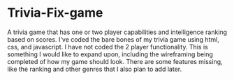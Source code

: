 # Trivia-Fix-game
A trivia game that has one or two player capabilities and intelligence ranking based on scores. I've coded the bare bones of my trivia game using html, css, and javascript.
I have not coded the 2 player functionality. This is something I would like to expand upon, including the wireframing being
completed of how my game should look. There are some features missing, like the ranking and other genres that I also plan to add
later.
